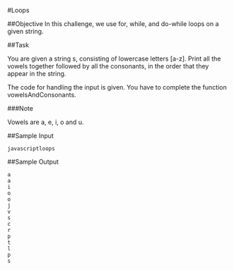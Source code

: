 #Loops

##Objective 
In this challenge, we use for, while, and do-while loops on a given string.

##Task

You are given a string s, consisting of lowercase letters [a-z]. Print all the vowels together followed by all the consonants, in the order that they appear in the string.

The code for handling the input is given. You have to complete the function vowelsAndConsonants.

###Note

Vowels are a, e, i, o and u.

##Sample Input

```
javascriptloops
```

##Sample Output

```
a  
a  
i  
o  
o  
j  
v  
s  
c  
r  
p  
t  
l  
p  
s  
```

